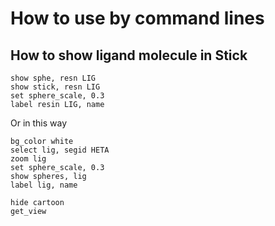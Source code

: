 # How to use by command lines

## How to show ligand molecule in Stick
```
show sphe, resn LIG
show stick, resn LIG
set sphere_scale, 0.3
label resin LIG, name
```
Or in this way
```
bg_color white
select lig, segid HETA
zoom lig
set sphere_scale, 0.3
show spheres, lig
label lig, name

hide cartoon
get_view


```

